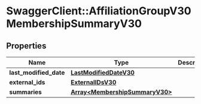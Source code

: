 # SwaggerClient::AffiliationGroupV30MembershipSummaryV30

## Properties
Name | Type | Description | Notes
------------ | ------------- | ------------- | -------------
**last_modified_date** | [**LastModifiedDateV30**](LastModifiedDateV30.md) |  | [optional] 
**external_ids** | [**ExternalIDsV30**](ExternalIDsV30.md) |  | [optional] 
**summaries** | [**Array&lt;MembershipSummaryV30&gt;**](MembershipSummaryV30.md) |  | [optional] 


